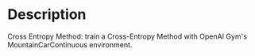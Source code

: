 # Description
Cross Entropy Method: 
train a Cross-Entropy Method with OpenAI Gym's MountainCarContinuous environment.
